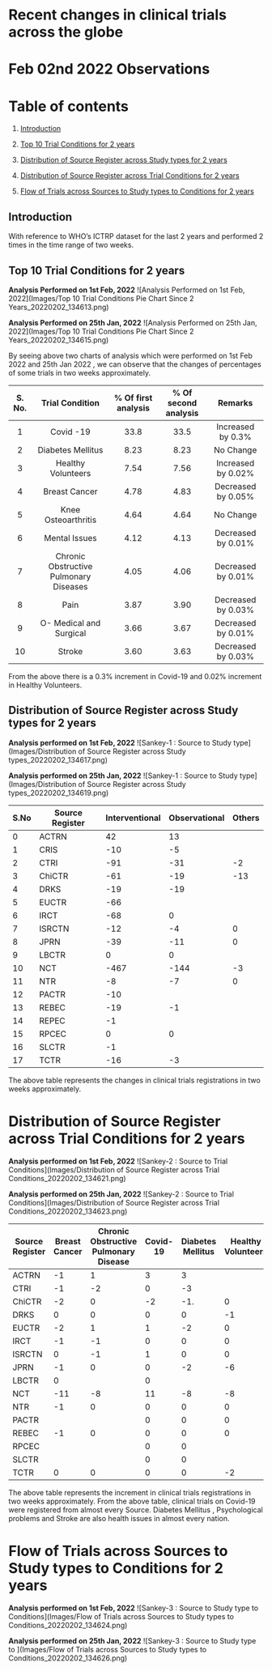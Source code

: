 # Recent changes in clinical trials across the globe

# Feb 02nd 2022 Observations

# Table of contents
1. [Introduction](#Introduction)
2. [Top 10 Trial Conditions for 2 years](#Top10TrialConditions)
3. [Distribution of Source Register across Study types for 2 years](#Source_to_Study)
    
4. [Distribution of Source Register across Trial Conditions for 2 years](#Source_to_Conditions)
5. [Flow of Trials across Sources to Study types to Conditions for 2 years](#Source_to_StudyType_to_Conditions)


## Introduction <a name="Introduction"></a>
With reference to WHO’s ICTRP dataset for the last 2 years and performed 2 times in the time range of two weeks.

## Top 10 Trial Conditions for 2 years <a name="Top10TrialConditions"></a>


**Analysis Performed on 1st Feb, 2022**
![Analysis Performed on 1st Feb, 2022](Images/Top 10 Trial Conditions Pie Chart Since 2 Years_20220202_134613.png)

**Analysis Performed on 25th Jan, 2022**
![Analysis Performed on 25th Jan, 2022](Images/Top 10 Trial Conditions Pie Chart Since 2 Years_20220202_134615.png)


By seeing above two charts of analysis which were performed on 1st Feb 2022 and 25th Jan 2022 , we can observe that the changes of percentages of some trials in two weeks approximately.


| S. No. |             Trial Condition            | % Of first analysis | % Of second analysis |       Remarks      |
|:------:|:--------------------------------------:|:-------------------:|:--------------------:|:------------------:|
| 1      | Covid -19                              | 33.8                | 33.5                 | Increased by 0.3%  |
| 2      | Diabetes Mellitus                      | 8.23                | 8.23                 | No Change |
| 3      | Healthy Volunteers                     | 7.54                | 7.56                 | Increased by 0.02% |
| 4      | Breast Cancer                          | 4.78                | 4.83                 | Decreased by 0.05% |
| 5      | Knee Osteoarthritis                    | 4.64                | 4.64                 | No Change |
| 6      | Mental Issues                          | 4.12                | 4.13                 | Decreased by 0.01% |
| 7      | Chronic Obstructive Pulmonary Diseases | 4.05                | 4.06                 | Decreased by 0.01% |
| 8      | Pain                                   | 3.87                | 3.90                 | Decreased by 0.03% |
| 9      | O- Medical and Surgical                | 3.66                | 3.67                 | Decreased by 0.01% |
| 10     | Stroke                                 | 3.60                | 3.63                 | Decreased by 0.03% |

From the above there is a 0.3% increment in Covid-19 and 0.02% increment in Healthy Volunteers.


## Distribution of Source Register across Study types for 2 years <a name="Source_to_Study"></a>

**Analysis performed on 1st Feb, 2022**
![Sankey-1 : Source to Study type](Images/Distribution of Source Register across Study types_20220202_134617.png)


**Analysis performed on 25th Jan, 2022**
![Sankey-1 : Source to Study type](Images/Distribution of Source Register across Study types_20220202_134619.png)

 | S.No |Source Register |Interventional |Observational |Others |
 |--- | --- | --- | --- | --- | 
 | 0 | ACTRN | 42 | 13 |  | 
 | 1 | CRIS | -10 | -5 |  | 
 | 2 | CTRI | -91 | -31 | -2 | 
 | 3 | ChiCTR | -61 | -19 | -13 | 
 | 4 | DRKS | -19 | -19 |  | 
 | 5 | EUCTR | -66 |  |  | 
 | 6 | IRCT | -68 | 0 |  | 
 | 7 | ISRCTN | -12 | -4 | 0 | 
 | 8 | JPRN | -39 | -11 | 0 | 
 | 9 | LBCTR | 0 | 0 |  | 
 | 10 | NCT | -467 | -144 | -3 | 
 | 11 | NTR | -8 | -7 | 0 | 
 | 12 | PACTR | -10 |  |  | 
 | 13 | REBEC | -19 | -1 |  | 
 | 14 | REPEC | -1 |  |  | 
 | 15 | RPCEC | 0 | 0 |  | 
 | 16 | SLCTR | -1 |  |  | 
 | 17 | TCTR | -16 | -3 |  | 

The above table represents the changes in clinical trials registrations in two weeks approximately.

# Distribution of Source Register across Trial Conditions for 2 years <a name="Source_to_Conditions"></a>

**Analysis performed on 1st Feb, 2022**
![Sankey-2 : Source to Trial Conditions](Images/Distribution of Source Register across Trial Conditions_20220202_134621.png)


**Analysis performed on 25th Jan, 2022**
![Sankey-2 : Source to Trial Conditions](Images/Distribution of Source Register across Trial Conditions_20220202_134623.png)


| Source Register |Breast Cancer |Chronic Obstructive Pulmonary Disease |Covid-19 |Diabetes Mellitus |Healthy Volunteers |Knee Osteoarthritis |Mental Issues |O- Medical and Surgical |Pain |Stroke |
 |--- | --- | --- | --- | --- | --- | --- | --- | --- | --- | --- | 
 | ACTRN | -1 | 1 | 3 | 3 |  | 2 | 1 |  | 2| 1 | 
 | CTRI | -1| -2 | 0 | -3 |  | -1 |  | -7 | -1| 0 | 
 | ChiCTR | -2 | 0 | -2 | -1.| 0 | -1 | 0 |  | 0 | -2 | 
 | DRKS | 0 | 0 | 0 | 0 | -1 | 0 | 0 |  | 0 | 0 | 
 | EUCTR | -2 | 1 | 1 | -2 | 0 | 0 |  |  | 0 | 0 | 
 | IRCT | -1 | -1 | 0 | 0 | 0 | -1 | -2 |  | -3 | -1 | 
 | ISRCTN | 0 | -1 | 1 | 0 | 0 | -2 | 0 |  | -1 | 0 | 
 | JPRN | -1 | 0 | 0 | -2 | -6 | 0 | -1 |  | 0 | 0 | 
 | LBCTR | 0 |  | 0 |  |  |  | 0 |  |  |  | 
 | NCT | -11 | -8 | 11 | -8 | -8 | -4 | -6 |  | -12 | -9 | 
 | NTR | -1 | 0 | 0 | 0 | 0 | 0 | 0 |  | 0 | -1 | 
 | PACTR |  |  | 0 | 0 | 0 |  |  |  |  |  | 
 | REBEC | -1 | 0 | 0 | 0 | 0 | 0 | 0 |  | 0 | 0 | 
 | RPCEC |  |  | 0 | 0 |  |  | 0 |  |  |  | 
 | SLCTR |  |  | 0 | 0 |  |  | 0 |  |  | 0 | 
 | TCTR | 0 | 0 | 0 | 0 | -2 | 0 | 0 |  | 0 | 0 | 

The above table represents the increment in clinical trials registrations in two weeks approximately.
From the above table, clinical trials on Covid-19 were registered from almost every Source. Diabetes Mellitus , Psychological problems and Stroke are also health issues in almost every nation. 

# Flow of Trials across Sources to Study types to Conditions for 2 years <a name="Source_to_StudyType_to_Conditions"></a>


**Analysis performed on 1st Feb, 2022**
![Sankey-3 : Source to Study type to Conditions](Images/Flow of Trials across Sources to Study types to Conditions_20220202_134624.png)


**Analysis performed on 25th Jan, 2022**
![Sankey-3 : Source to Study type to ](Images/Flow of Trials across Sources to Study types to Conditions_20220202_134626.png)

